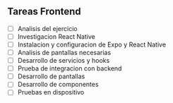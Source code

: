 ## Tareas Frontend

- [ ] Analisis del ejercicio
- [ ] Investigacion React Native
- [ ] Instalacion y configuracion de Expo y React Native
- [ ] Analisis de pantallas necesarias
- [ ] Desarrollo de servicios y hooks
- [ ] Prueba de integracion con backend
- [ ] Desarrollo de pantallas
- [ ] Desarrollo de componentes
- [ ] Pruebas en dispositivo